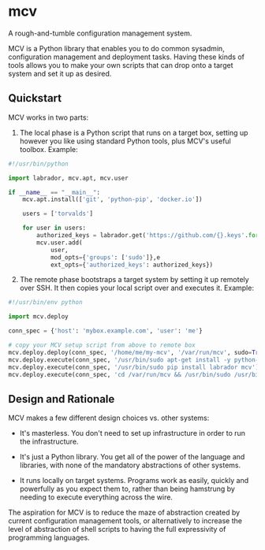mcv
===

A rough-and-tumble configuration management system.

MCV is a Python library that enables you to do common sysadmin,
configuration management and deployment tasks.  Having these kinds of
tools allows you to make your own scripts that can drop onto a target
system and set it up as desired.

Quickstart
----------

MCV works in two parts:

1. The local phase is a Python script that runs on a target box,
   setting up however you like using standard Python tools, plus
   MCV's useful toolbox.  Example:

```python
#!/usr/bin/python

import labrador, mcv.apt, mcv.user

if __name__ == "__main__":
    mcv.apt.install(['git', 'python-pip', 'docker.io'])

    users = ['torvalds']

    for user in users:
        authorized_keys = labrador.get('https://github.com/{}.keys'.format(user))
        mcv.user.add(
            user,
            mod_opts={'groups': ['sudo']},e
            ext_opts={'authorized_keys': authorized_keys})
```

2. The remote phase bootstraps a target system by setting it up
   remotely over SSH.  It then copies your local script over and executes
   it.  Example:

```python
#!/usr/bin/env python

import mcv.deploy

conn_spec = {'host': 'mybox.example.com', 'user': 'me'}

# copy your MCV setup script from above to remote box
mcv.deploy.deploy(conn_spec, '/home/me/my-mcv', '/var/run/mcv', sudo=True)
mcv.deploy.execute(conn_spec, '/usr/bin/sudo apt-get install -y python-dev python-pip')
mcv.deploy.execute(conn_spec, '/usr/bin/sudo pip install labrador mcv')
mcv.deploy.execute(conn_spec, 'cd /var/run/mcv && /usr/bin/sudo /usr/bin/python ./m.py')
```

Design and Rationale 
--------------------

MCV makes a few different design choices vs. other systems:

- It's masterless.  You don't need to set up infrastructure in
  order to run the infrastructure.

- It's just a Python library.  You get all of the power of the
  language and libraries, with none of the mandatory abstractions
  of other systems.

- It runs locally on target systems.  Programs work as easily,
  quickly and powerfully as you expect them to, rather than
  being hamstrung by needing to execute everything across the wire.

The aspiration for MCV is to reduce the maze of abstraction created by
current configuration management tools, or alternatively to increase
the level of abstraction of shell scripts to having the full
expressivity of programming languages.
